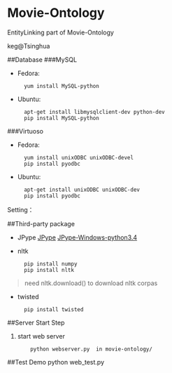 Movie-Ontology
====================

EntityLinking part of Movie-Ontology

keg@Tsinghua

##Database
###MySQL
* Fedora:

        yum install MySQL-python

* Ubuntu:

        apt-get install libmysqlclient-dev python-dev
        pip install MySQL-python

###Virtuoso
* Fedora:

        yum install unixODBC unixODBC-devel
        pip install pyodbc 

* Ubuntu:

        apt-get install unixODBC unixODBC-dev
        pip install pyodbc 

Setting：

##Third-party package
* JPype
        [JPype](https://pypi.python.org/pypi/JPype1-py3)
        [JPype-Windows-python3.4](https://pypi.python.org/packages/3.4/J/JPype1-py3/JPype1-py3-0.5.5.2.win-amd64-py3.4.exe#md5=b59007749ccc968fd6a944fa8610df48)

* nltk 

        pip install numpy
        pip install nltk

> need nltk.download() to download nltk corpas

* twisted 

        pip install twisted

##Server Start Step

1. start web server

           python webserver.py  in movie-ontology/

##Test Demo
    python web_test.py
